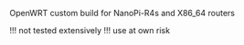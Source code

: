 OpenWRT custom build for NanoPi-R4s and X86_64 routers

!!! not tested extensively !!! use at own risk
